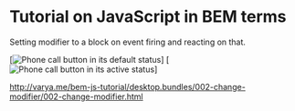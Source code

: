 # Tutorial on JavaScript in BEM terms

Setting modifier to a block on event firing and reacting on that.

[![Phone call button in its default status](http://varya.me/bem-js-tutorial/desktop.bundles/002-change-modifier/blocks/call-button/call-button.screenshot.png)]
[![Phone call button in its active
status](http://varya.me/bem-js-tutorial/desktop.bundles/002-change-modifier/blocks/call-button/call-button_status_calling.screenshot.png)]

http://varya.me/bem-js-tutorial/desktop.bundles/002-change-modifier/002-change-modifier.html
